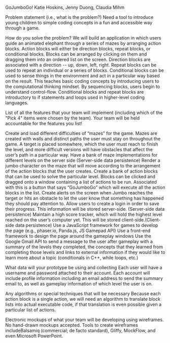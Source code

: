 GoJumboGo! 
Katie Hoskins, Jenny Duong, Claudia Mihm


Problem statement (i.e., what is the problem?)
Need a tool to introduce young children to simple coding concepts in a fun and accessible way through a game. 


How do you solve the problem?
We will build an application in which users guide an animated elephant through a series of mazes by arranging action blocks. Action blocks will either be direction blocks, repeat blocks, or conditional blocks. Blocks can be arranged by clicking on them and dragging them into an ordered list on the screen. Direction blocks are associated with a direction -- up, down, left, right. Repeat blocks can be used to repeat an individual or a series of blocks. Conditional blocks can be used to sense things in the environment and act in a particular way based on the result. 
This teaches basic coding concepts by introducing users to the computational thinking mindset. By sequencing blocks, users begin to understand control-flow. Conditional blocks and repeat blocks are introductory to if statements and loops used in higher-level coding languages. 


List of all the features that your team will implement (including which of the "Pick 4" items were chosen by the team). Your team will be held accountable for the features you list!


Create and load different difficulties of “mazes” for the game. Mazes are created with walls and distinct paths the user must stay on throughout the game. A target is placed somewhere, which the user must reach to finish the level, and more difficult versions will have obstacles that affect the user’s path in a particular way.
Have a bank of maze implementations for different levels on the server side (Server-side data persistence)
Render a jumbo character on the maze that will move according to the arrangement of the action blocks that the user creates.
Create a bank of action blocks that can be used to solve the particular level. Blocks can be clicked and dragged onto a window containing a list of actions to be run. Associated with this is a button that says “GoJumboGo” which will execute all the action blocks in the list. 
Create alerts on the screen when Jumbo reaches the target or hits an obstacle to let the user know that something has happened they should pay attention to. 
Allow users to create a login in order to save their progress. This information will be stored server-side. (Server-side data persistence)
Maintain a high score tracker, which will hold the highest level reached on the user’s computer yet. This will be stored client-side.(Client-side data persistence)
Use a JavaScript framework for games to develop the page (e.g., phaser.io, Panda.js, JS Gamepad API)
Use a front-end framework to design the page around the gameplay windows
Use the Google Gmail API to send a message to the user after gameplay with a summary of the levels they completed, the concepts that they learned from completing those levels and links to external information if they would like to learn more about a topic (conditionals in C++, while loops, etc.)


What data will your prototype be using and collecting
	Each user will have a username and password attached to their account. Each account will include profile information including an email address to send the summary email to, as well as gameplay information of which level the user is on. 


Any algorithms or special techniques that will be necessary
	Because each action block is a single action, we will need an algorithm to translate block lists into actual executable code, if that translation is even possible given a particular list of actions. 


Electronic mockups of what your team will be developing using wireframes. No hand-drawn mockups accepted. Tools to create wireframes includeBalsamiq (commercial; de facto standard), Gliffy, MockFlow, and even Microsoft PowerPoint.


